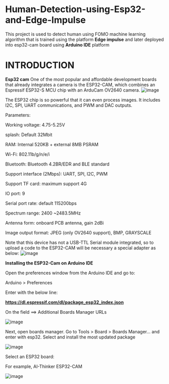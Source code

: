 # Human-Detection-using-Esp32-and-Edge-Impulse
This project is used to detect human using FOMO machine learning algorithm that is trained using the platform **Edge impulse** and later deployed into esp32-cam board using **Arduino IDE** platform

# INTRODUCTION
**Esp32 cam**
One of the most popular and affordable development boards that already integrates a camera is the ESP32-CAM, which combines an Espressif ESP32-S MCU chip with an ArduCam OV2640 camera.
![image](https://github.com/Vishnu-241/Human-Detection-using-Esp32-and-Edge-Impulse/assets/84576905/35dd401e-0715-4dbc-ad62-f28a460c8597)

The ESP32 chip is so powerful that it can even process images. It includes I2C, SPI, UART communications, and PWM and DAC outputs.

Parameters:

Working voltage: 4.75-5.25V

splash: Default 32Mbit

RAM: Internal 520KB + external 8MB PSRAM

Wi-Fi: 802.11b/g/n/e/i

Bluetooth: Bluetooth 4.2BR/EDR and BLE standard

Support interface (2Mbps): UART, SPI, I2C, PWM

Support TF card: maximum support 4G

IO port: 9

Serial port rate: default 115200bps

Spectrum range: 2400 ~2483.5MHz

Antenna form: onboard PCB antenna, gain 2dBi

Image output format: JPEG (only OV2640 support), BMP, GRAYSCALE

Note that this device has not a USB-TTL Serial module integrated, so to upload a code to the ESP32-CAM will be necessary a special adapter as below:
![image](https://github.com/Vishnu-241/Human-Detection-using-Esp32-and-Edge-Impulse/assets/84576905/02372b7c-2235-4313-9fb4-cce79671423c)

**Installing the ESP32-Cam on Arduino IDE**

Open the preferences window from the Arduino IDE and go to:

Arduino > Preferences

Enter with the below line:

**https://dl.espressif.com/dl/package_esp32_index.json**

On the field ==> Additional Boards Manager URLs

![image](https://github.com/Vishnu-241/Human-Detection-using-Esp32-and-Edge-Impulse/assets/84576905/0975da0c-68e3-46e7-afb6-8145faac0bae)

Next, open boards manager. Go to Tools > Board > Boards Manager… and enter with esp32. Select and install the most updated package

![image](https://github.com/Vishnu-241/Human-Detection-using-Esp32-and-Edge-Impulse/assets/84576905/e122c1a5-4c09-4ea7-87e1-8e3750710b03)

Select an ESP32 board:

For example, AI-Thinker ESP32-CAM

![image](https://github.com/Vishnu-241/Human-Detection-using-Esp32-and-Edge-Impulse/assets/84576905/b008c7f6-9758-40fa-82ca-798c7eb1702b)



